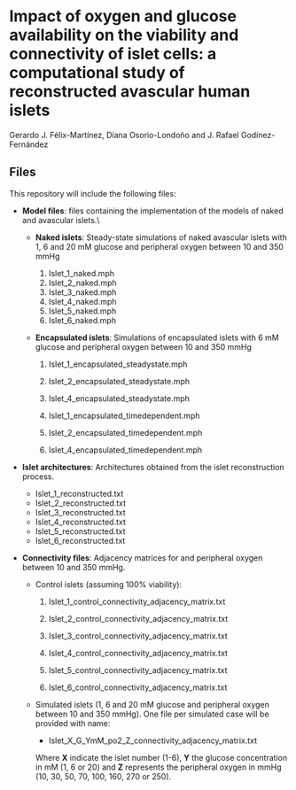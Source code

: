 # Impact of oxygen and glucose availability on the viability and connectivity of islet cells: a computational study of reconstructed avascular human islets

Gerardo J. Félix-Martínez, Diana Osorio-Londoño and J. Rafael Godínez-Fernández

## Files

This repository will include the following files:

 - **Model files**:  files containing the implementation of the models of naked and avascular islets.\
    
    - **Naked islets**: Steady-state simulations of naked avascular islets with 1, 6 and 20 mM glucose and peripheral oxygen between 10 and 350 mmHg
      1. Islet_1_naked.mph
      2. Islet_2_naked.mph
      3. Islet_3_naked.mph
      4. Islet_4_naked.mph
      5. Islet_5_naked.mph
      6. Islet_6_naked.mph
    
    
    - **Encapsulated islets**: Simulations of encapsulated islets with 6 mM glucose and peripheral oxygen between 10 and 350 mmHg
	
      1. Islet_1_encapsulated_steadystate.mph
    
      2. Islet_2_encapsulated_steadystate.mph
    
      3. Islet_4_encapsulated_steadystate.mph
      4. Islet_1_encapsulated_timedependent.mph
      5. Islet_2_encapsulated_timedependent.mph
      6. Islet_4_encapsulated_timedependent.mph
    
 - **Islet architectures**: Architectures obtained from the islet reconstruction process.

    - Islet_1_reconstructed.txt
    - Islet_2_reconstructed.txt
    - Islet_3_reconstructed.txt
    - Islet_4_reconstructed.txt
    - Islet_5_reconstructed.txt
    - Islet_6_reconstructed.txt

 - **Connectivity files**: Adjacency matrices for and peripheral oxygen between 10 and 350 mmHg. 

    - Control islets (assuming 100% viability):

        1. Islet_1_control_connectivity_adjacency_matrix.txt

        2. Islet_2_control_connectivity_adjacency_matrix.txt
        3. Islet_3_control_connectivity_adjacency_matrix.txt
        4. Islet_4_control_connectivity_adjacency_matrix.txt
        5. Islet_5_control_connectivity_adjacency_matrix.txt
        6. Islet_6_control_connectivity_adjacency_matrix.txt

    - Simulated islets (1, 6 and 20 mM glucose and peripheral oxygen between 10 and 350 mmHg). One file per simulated case will be provided with name:

        - Islet_X_G_YmM_po2_Z_connectivity_adjacency_matrix.txt

        Where **X** indicate the islet number (1-6), **Y** the glucose concentration in mM  (1, 6 or 20) and **Z** represents the peripheral oxygen in mmHg (10, 30, 50, 70, 100, 160, 270 or 250).


